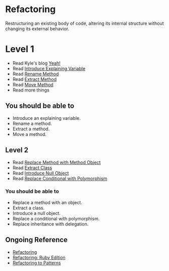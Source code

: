 # Refactoring

Restructuring an existing body of code, altering its internal structure without changing its external behavior.

# Level 1

* Read Kyle's blog [Yeah!](https://kyle-annen.github.io/product/2017/10/16/zagaku-app-proposal.html)
* Read [Introduce Explaining Variable](http://sourcemaking.com/refactoring/introduce-explaining-variable)
* Read [Rename Method](http://sourcemaking.com/refactoring/rename-method)
* Read [Extract Method](http://sourcemaking.com/refactoring/extract-method)
* Read [Move Method](http://sourcemaking.com/refactoring/move-method)
* Read more things

## You should be able to

* Introduce an explaining variable.
* Rename a method.
* Extract a method.
* Move a method.

## Level 2

* Read [Replace Method with Method Object](http://sourcemaking.com/refactoring/replace-method-with-method-object)
* Read [Extract Class](http://sourcemaking.com/refactoring/extract-class)
* Read [Introduce Null Object](http://sourcemaking.com/refactoring/introduce-null-object)
* Read [Replace Conditional with Polymorphism](http://sourcemaking.com/refactoring/replace-conditional-with-polymorphism)

### You should be able to

* Replace a method with an object.
* Extract a class.
* Introduce a null object.
* Replace a conditional with polymorphism.
* Replace inheritance with delegation.

## Ongoing Reference

* [Refactoring](https://amzn.com/0201485672) 
* [Refactoring: Ruby Edition](https://amzn.com/0321603508)
* [Refactoring to Patterns](https://amzn.com/0321213351)

